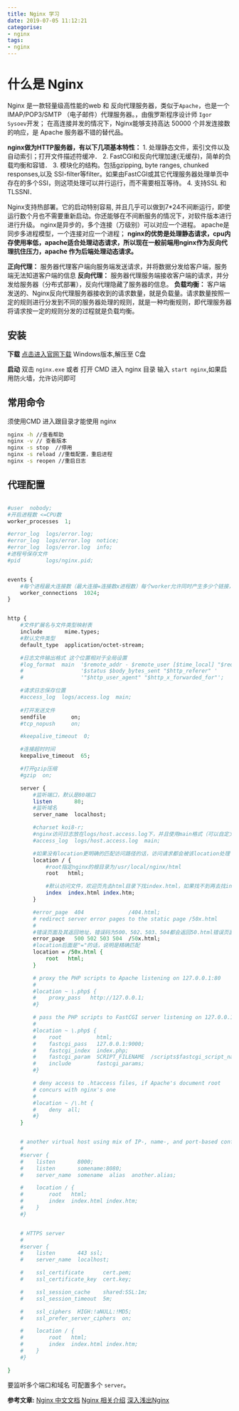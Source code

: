```yaml
---
title: Nginx 学习
date: 2019-07-05 11:12:21
categorise:
- nginx
tags:
- nginx
---
```

# 什么是 Nginx

  Nginx 是一款轻量级高性能的web 和 反向代理服务器，类似于`Apache`，也是一个 IMAP/POP3/SMTP （电子邮件）代理服务器。，由俄罗斯程序设计师 `Igor Sysoev`开发；
在高连接并发的情况下，Nginx能够支持高达 50000 个并发连接数的响应，是 Apache 服务器不错的替代品。

**nginx做为HTTP服务器，有以下几项基本特性：**
        1. 处理静态文件，索引文件以及自动索引；打开文件描述符缓冲．
        2. FastCGI和反向代理加速(无缓存)，简单的负载均衡和容错．
        3. 模块化的结构。包括gzipping, byte ranges, chunked responses,以及 SSI-filter等filter。如果由FastCGI或其它代理服务器处理单页中存在的多个SSI，则这项处理可以并行运行，而不需要相互等待。
        4. 支持SSL 和 TLSSNI．

Nginx支持热部署。它的启动特别容易, 并且几乎可以做到7*24不间断运行，即使运行数个月也不需要重新启动。你还能够在不间断服务的情况下，对软件版本进行进行升级。
nginx是异步的，多个连接（万级别）可以对应一个进程。 apache是同步多进程模型，一个连接对应一个进程；
**nginx的优势是处理静态请求，cpu内存使用率低，apache适合处理动态请求，所以现在一般前端用nginx作为反向代理抗住压力，apache 作为后端处理动态请求。**

**正向代理：** 服务器代理客户端向服务端发送请求，并将数据分发给客户端，服务端无法知道客户端的信息
**反向代理：** 服务器代理服务端接收客户端的请求，并分发给服务器（分布式部署），反向代理隐藏了服务器的信息。
**负载均衡：**  客户端发送的、Nginx反向代理服务器接收到的请求数量，就是负载量。请求数量按照一定的规则进行分发到不同的服务器处理的规则，就是一种均衡规则，即代理服务器将请求按一定的规则分发的过程就是负载均衡。

## 安装

**下载**
[点击进入官网下载](http://nginx.org/en/download.html) Windows版本,解压至 C盘

**启动**
双击 `nginx.exe` 或者 打开 CMD 进入 nginx 目录 输入 `start nginx`,如果启用防火墙，允许访问即可

##  常用命令
须使用CMD 进入跟目录才能使用 nginx 
```cmd
nginx -h //查看帮助
nginx -v // 查看版本
nginx -s stop  //停用
nginx -s reload //重载配置，重启进程
nginx -s reopen //重启日志
```

## 代理配置

```perl

#user  nobody;
#开启进程数 <=CPU数   
worker_processes  1;

#error_log  logs/error.log;
#error_log  logs/error.log  notice;
#error_log  logs/error.log  info;
#进程号保存文件  
#pid        logs/nginx.pid;


events {
    #每个进程最大连接数（最大连接=连接数x进程数）每个worker允许同时产生多少个链接，默认1024 
    worker_connections  1024; 
}


http {
    #文件扩展名与文件类型映射表  
    include       mime.types;
    #默认文件类型  
    default_type  application/octet-stream;

    #日志文件输出格式 这个位置相对于全局设置  
    #log_format  main  '$remote_addr - $remote_user [$time_local] "$request" '
    #                  '$status $body_bytes_sent "$http_referer" '
    #                  '"$http_user_agent" "$http_x_forwarded_for"';

    #请求日志保存位置
    #access_log  logs/access.log  main;
    
    #打开发送文件 
    sendfile        on;
    #tcp_nopush     on;

    #keepalive_timeout  0;

    #连接超时时间  
    keepalive_timeout  65;

    #打开gzip压缩  
    #gzip  on;

    server {
        #监听端口，默认是80端口  
        listen       80;
        #监听域名 
        server_name  localhost;

        #charset koi8-r;
        #nginx访问日志放在logs/host.access.log下，并且使用main格式（可以自定义格式）
        #access_log  logs/host.access.log  main;

        #如果没有location更明确的匹配访问路径的话，访问请求都会被该location处理
        location / {
            #root指定nginx的根目录为/usr/local/nginx/html  
            root   html;

            #默认访问文件，欢迎页先去html目录下找index.html，如果找不到再去找index.htm
            index  index.html index.htm;
        }

        #error_page  404              /404.html;
        # redirect server error pages to the static page /50x.html
        #
        #错误页面及其返回地址，错误码为500、502、503、504都会返回50.html错误页面
        error_page   500 502 503 504  /50x.html;
        #location后面是"="的话，说明是精确匹配  
        location = /50x.html {
            root   html;
        }

        # proxy the PHP scripts to Apache listening on 127.0.0.1:80
        #
        #location ~ \.php$ {
        #    proxy_pass   http://127.0.0.1;
        #}

        # pass the PHP scripts to FastCGI server listening on 127.0.0.1:9000
        #
        #location ~ \.php$ {
        #    root           html;
        #    fastcgi_pass   127.0.0.1:9000;
        #    fastcgi_index  index.php;
        #    fastcgi_param  SCRIPT_FILENAME  /scripts$fastcgi_script_name;
        #    include        fastcgi_params;
        #}

        # deny access to .htaccess files, if Apache's document root
        # concurs with nginx's one
        #
        #location ~ /\.ht {
        #    deny  all;
        #}
    }


    # another virtual host using mix of IP-, name-, and port-based configuration
    #
    #server {
    #    listen       8000;
    #    listen       somename:8080;
    #    server_name  somename  alias  another.alias;

    #    location / {
    #        root   html;
    #        index  index.html index.htm;
    #    }
    #}


    # HTTPS server
    #
    #server {
    #    listen       443 ssl;
    #    server_name  localhost;

    #    ssl_certificate      cert.pem;
    #    ssl_certificate_key  cert.key;

    #    ssl_session_cache    shared:SSL:1m;
    #    ssl_session_timeout  5m;

    #    ssl_ciphers  HIGH:!aNULL:!MD5;
    #    ssl_prefer_server_ciphers  on;

    #    location / {
    #        root   html;
    #        index  index.html index.htm;
    #    }
    #}

}


```

要监听多个端口和域名 可配置多个 `server`。

**参考文章:**
[Nginx 中文文档](http://www.nginx.cn/doc/)
[Nginx 相关介绍](https://www.cnblogs.com/wcwnina/p/8728391.html)
[深入浅出Nginx](https://www.jianshu.com/p/5eab0f83e3b4)